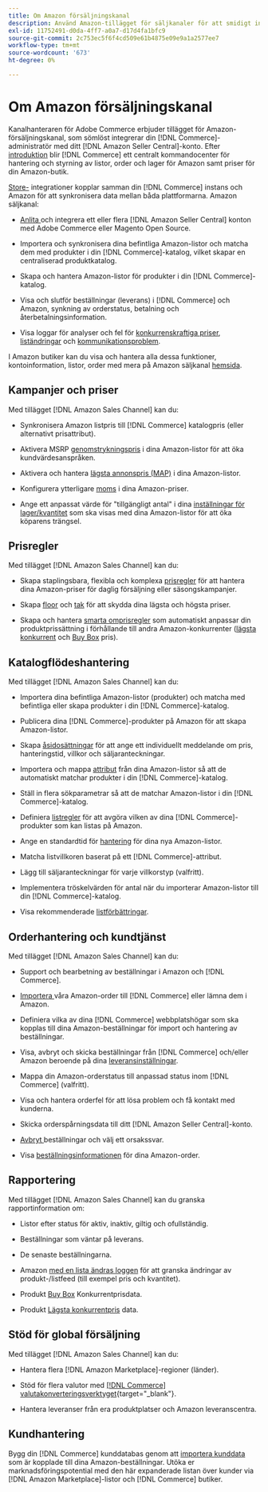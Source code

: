 ```yaml
---
title: Om Amazon försäljningskanal
description: Använd Amazon-tillägget för säljkanaler för att smidigt integrera Adobe Commerce eller Magento Open Source med ditt Amazon Seller Central-konto.
exl-id: 11752491-d0da-4ff7-a0a7-d17d4fa1bfc9
source-git-commit: 2c753ec5f6f4cd509e61b4875e09e9a1a2577ee7
workflow-type: tm+mt
source-wordcount: '673'
ht-degree: 0%

---
```


# Om Amazon försäljningskanal

Kanalhanteraren för Adobe Commerce erbjuder tillägget för Amazon-försäljningskanal, som sömlöst integrerar din [!DNL Commerce]-administratör med ditt [!DNL Amazon Seller Central]-konto. Efter [introduktion](./amazon-onboarding-home.md) blir [!DNL Commerce] ett centralt kommandocenter för hantering och styrning av listor, order och lager för Amazon samt priser för din Amazon-butik.

[Store-](./store-integration.md) integrationer kopplar samman din  [!DNL Commerce] instans och Amazon för att synkronisera data mellan båda plattformarna. Amazon säljkanal:

- [Anlita ](./amazon-onboarding-home.md) och integrera ett eller flera  [!DNL Amazon Seller Central] konton med Adobe Commerce eller Magento Open Source.

- Importera och synkronisera dina befintliga Amazon-listor och matcha dem med produkter i din [!DNL Commerce]-katalog, vilket skapar en centraliserad produktkatalog.

- Skapa och hantera Amazon-listor för produkter i din [!DNL Commerce]-katalog.

- Visa och slutför beställningar (leverans) i [!DNL Commerce] och Amazon, synkning av orderstatus, betalning och återbetalningsinformation.

- Visa loggar för analyser och fel för [konkurrenskraftiga priser](./competitive-price-analysis.md), [liständringar](./listing-changes-log.md) och [kommunikationsproblem](./communication-errors-log.md).

I Amazon butiker kan du visa och hantera alla dessa funktioner, kontoinformation, listor, order med mera på Amazon säljkanal [hemsida](./amazon-sales-channel-home.md).

## Kampanjer och priser

Med tillägget [!DNL Amazon Sales Channel] kan du:

- Synkronisera Amazon listpris till [!DNL Commerce] katalogpris (eller alternativt prisattribut).

- Aktivera MSRP [genomstrykningspris](./listing-price.md#configure-listing-price-settings) i dina Amazon-listor för att öka kundvärdesanspråken.

- Aktivera och hantera [lägsta annonspris (MAP)](./listing-price.md#configure-listing-price-settings) i dina Amazon-listor.

- Konfigurera ytterligare [moms](./listing-price.md#configure-listing-price-settings) i dina Amazon-priser.

- Ange ett anpassat värde för &quot;tillgängligt antal&quot; i dina [inställningar för lager/kvantitet](./stock-quantity.md#configure-stock--quantity-settings) som ska visas med dina Amazon-listor för att öka köparens trängsel.

## Prisregler

Med tillägget [!DNL Amazon Sales Channel] kan du:

- Skapa staplingsbara, flexibla och komplexa [prisregler](./pricing-products.md) för att hantera dina Amazon-priser för daglig försäljning eller säsongskampanjer.

- Skapa [floor](./floor-price.md) och [tak](./optional-ceiling-price.md) för att skydda dina lägsta och högsta priser.

- Skapa och hantera [smarta omprisregler](./intelligent-repricing-rules.md) som automatiskt anpassar din produktprissättning i förhållande till andra Amazon-konkurrenter ([lägsta konkurrent](./lowest-competitor-pricing.md) och [Buy Box](./buy-box-competitor-pricing.md) pris).

## Katalogflödeshantering

Med tillägget [!DNL Amazon Sales Channel] kan du:

- Importera dina befintliga Amazon-listor (produkter) och matcha med befintliga eller skapa produkter i din [!DNL Commerce]-katalog.

- Publicera dina [!DNL Commerce]-produkter på Amazon för att skapa Amazon-listor.

- Skapa [åsidosättningar](./creating-editing-overrides.md) för att ange ett individuellt meddelande om pris, hanteringstid, villkor och säljaranteckningar.

- Importera och mappa [attribut](./attributes-view.md) från dina Amazon-listor så att de automatiskt matchar produkter i din [!DNL Commerce]-katalog.

- Ställ in flera sökparametrar så att de matchar Amazon-listor i din [!DNL Commerce]-katalog.

- Definiera [listregler](./listing-rules.md) för att avgöra vilken av dina [!DNL Commerce]-produkter som kan listas på Amazon.

- Ange en standardtid för [hantering](./product-listing-actions.md) för dina nya Amazon-listor.

- Matcha listvillkoren baserat på ett [!DNL Commerce]-attribut.

- Lägg till säljaranteckningar för varje villkorstyp (valfritt).

- Implementera tröskelvärden för antal när du importerar Amazon-listor till din [!DNL Commerce]-katalog.

- Visa rekommenderade [listförbättringar](./listing-improvements.md).

## Orderhantering och kundtjänst

Med tillägget [!DNL Amazon Sales Channel] kan du:

- Support och bearbetning av beställningar i Amazon och [!DNL Commerce].

- [Importera ](./order-settings.md#configure-order-settings) våra Amazon-order till  [!DNL Commerce] eller lämna dem i Amazon.

- Definiera vilka av dina [!DNL Commerce] webbplatshögar som ska kopplas till dina Amazon-beställningar för import och hantering av beställningar.

- Visa, avbryt och skicka beställningar från [!DNL Commerce] och/eller Amazon beroende på dina [leveransinställningar](./fulfilled-by.md).

- Mappa din Amazon-orderstatus till anpassad status inom [!DNL Commerce] (valfritt).

- Visa och hantera orderfel för att lösa problem och få kontakt med kunderna.

- Skicka orderspårningsdata till ditt [!DNL Amazon Seller Central]-konto.

- [Avbryt ](./cancel-unshipped-order.md) beställningar och välj ett orsakssvar.

- Visa [beställningsinformationen](./amazon-store-dashboard.md) för dina Amazon-order.

## Rapportering

Med tillägget [!DNL Amazon Sales Channel] kan du granska rapportinformation om:

- Listor efter status för aktiv, inaktiv, giltig och ofullständig.

- Beställningar som väntar på leverans.

- De senaste beställningarna.

- Amazon [med en lista ändras loggen](./listing-changes-log.md) för att granska ändringar av produkt-/listfeed (till exempel pris och kvantitet).

- Produkt [Buy Box](./buy-box-competitor-pricing.md) Konkurrentprisdata.

- Produkt [Lägsta konkurrentpris](./lowest-competitor-pricing.md) data.

## Stöd för global försäljning

Med tillägget [!DNL Amazon Sales Channel] kan du:

- Hantera flera [!DNL Amazon Marketplace]-regioner (länder).

- Stöd för flera valutor med [[!DNL Commerce] valutakonverteringsverktyget](https://docs.magento.com/user-guide/stores/currency-configuration.html){target=&quot;_blank&quot;}.

- Hantera leveranser från era produktplatser och Amazon leveranscentra.

## Kundhantering

Bygg din [!DNL Commerce] kunddatabas genom att [importera kunddata](./order-settings.md#configure-order-settings) som är kopplade till dina Amazon-beställningar. Utöka er marknadsföringspotential med den här expanderade listan över kunder via [!DNL Amazon Marketplace]-listor och [!DNL Commerce] butiker.
